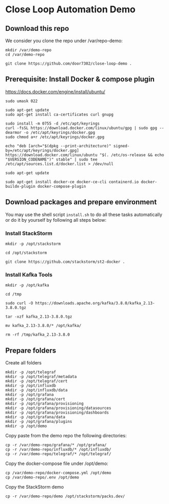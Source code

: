 # Close Loop Automation Demo

## Download this repo 

We consider you clone the repo under /var/repo-demo: 

```shell 
mkdir /var/demo-repo 
cd /var/demo-repo 

git clone https://github.com/door7302/close-loop-demo . 
```

## Prerequisite: Install Docker & compose plugin

https://docs.docker.com/engine/install/ubuntu/

```shell
sudo umask 022

sudo apt-get update
sudo apt-get install ca-certificates curl gnupg

sudo install -m 0755 -d /etc/apt/keyrings
curl -fsSL https://download.docker.com/linux/ubuntu/gpg | sudo gpg --dearmor -o /etc/apt/keyrings/docker.gpg
sudo chmod a+r /etc/apt/keyrings/docker.gpg

echo "deb [arch="$(dpkg --print-architecture)" signed-by=/etc/apt/keyrings/docker.gpg] https://download.docker.com/linux/ubuntu "$(. /etc/os-release && echo "$VERSION_CODENAME")" stable" | sudo tee /etc/apt/sources.list.d/docker.list > /dev/null

sudo apt-get update

sudo apt-get install docker-ce docker-ce-cli containerd.io docker-buildx-plugin docker-compose-plugin
```

## Download packages and prepare environment 

You may use the shell script `install.sh` to do all these tasks automatically or do it by yourself by following all steps below: 

### Install StackStorm 

```shell
mkdir -p /opt/stackstorm 

cd /opt/stackstorm 

git clone https://github.com/stackstorm/st2-docker .
```

### Install Kafka Tools 

```shell 
mkdir -p /opt/kafka

cd /tmp 

sudo curl -O https://downloads.apache.org/kafka/3.8.0/kafka_2.13-3.8.0.tgz

tar -xzf kafka_2.13-3.8.0.tgz

mv kafka_2.13-3.8.0/* /opt/kafka/

rm -rf /tmp/kafka_2.13-3.8.0
```

## Prepare folders

Create all folders 

```shell 
mkdir -p /opt/telegraf
mkdir -p /opt/telegraf/metadata
mkdir -p /opt/telegraf/cert
mkdir -p /opt/influxdb
mkdir -p /opt/influxdb/data
mkdir -p /opt/grafana
mkdir -p /opt/grafana/cert
mkdir -p /opt/grafana/provisioning
mkdir -p /opt/grafana/provisioning/datasources
mkdir -p /opt/grafana/provisioning/dashboards
mkdir -p /opt/grafana/data
mkdir -p /opt/grafana/plugins
mkdir -p /opt/demo 
```

Copy paste from the demo repo the following directories:

```shell 
cp -r /var/demo-repo/grafana/* /opt/grafana/
cp -r /var/demo-repo/influxdb/* /opt/influxdb/
cp -r /var/demo-repo/telegraf/* /opt/telegraf/
```

Copy the docker-compose file under /opt/demo:

```shell
cp /var/demo-repo/docker-compose.yml /opt/demo 
cp /var/demo-repo/.env /opt/demo 
```

Copy the StackStorm demo 

```shell
cp -r /var/demo-repo/demo /opt/stackstorm/packs.dev/
```
